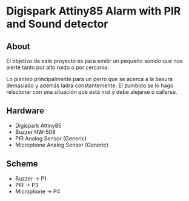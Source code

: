 Digispark Attiny85 Alarm with PIR and Sound detector
========================

## About

El objetivo de este proyecto es para emitir un pequeño sonido que nos alerte tanto por alto ruido o por cercanía.

Lo planteo principalmente para un perro que se acerca a la basura demasiado y además ladra constantemente. El zumbido se lo hago relacionar con una situación que está mal y debe alejarse o callarse.

## Hardware

- Digispark Attiny85
- Buzzer HW-508
- PIR Analog Sensor (Generic)
- Microphone Analog Sensor (Generic)

## Scheme

- Buzzer → P1
- PIR → P3
- Microphone → P4
